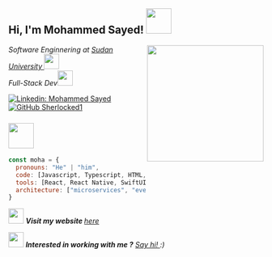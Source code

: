 <h2> Hi, I'm Mohammed Sayed! <img src="https://media.giphy.com/media/v0dGnTDFgEr68myH0C/giphy.gif" width="50"></h2>
<img align='right' src="https://media.giphy.com/media/IpeYSEZshTefe/giphy.gif" width="230">
<p><em>Software Enginnering at <a href="https://www.sustech.edu/">Sudan University </a><img src="https://media.giphy.com/media/iJ6s3SgKOpxfrXTyem/giphy.gif" width="30"></br>Full-Stack Dev<img src="https://media.giphy.com/media/WUlplcMpOCEmTGBtBW/giphy.gif" width="30"> 
</em></p>

[![Linkedin: Mohammed Sayed](https://img.shields.io/badge/-mohammed-blue?style=flat-square&logo=Linkedin&logoColor=white&link=https://www.linkedin.com/in/mohammed-sayed7070/)](https://www.linkedin.com/in/mohammed-sayed7070/)
[![GitHub Sherlocked1](https://img.shields.io/github/followers/sherlocked1?label=follow&style=social)](https://github.com/Sherlocked1)


### <img src="https://media.giphy.com/media/fAbbq1tF99d0uiizsr/giphy.gif" width="50">

```javascript
const moha = {
  pronouns: "He" | "him",
  code: [Javascript, Typescript, HTML, CSS, Swift, Objective C, Dart, Java],
  tools: [React, React Native, SwiftUI, UIKit, Flutter, WPF, Unity3D, Node, MongoDB],
  architecture: ["microservices", "event-driven", "design system pattern"],
}
```

<img src="https://www.freeiconspng.com/uploads/website-icon-1.png" width="30" height="30"> <em> <b>Visit my website </b> <a href="https://mohammed-sayed.surge.sh">here</a></em>

<img src="https://media.giphy.com/media/5fjXHZQ7CaKj0Pgbvv/giphy.gif" width="30" height="30"> <em><b>Interested in working with me ?</b> <a href="mailto:mohamadsayed7070@gmail.com"> Say hi! </a> :)</em>
